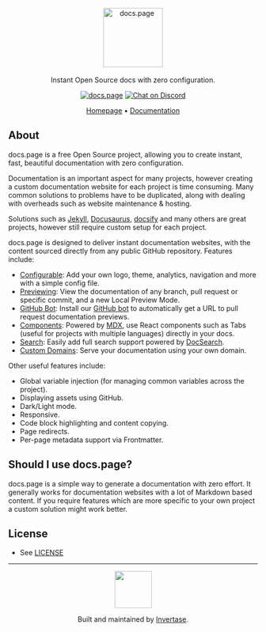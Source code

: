 <p align="center">
  <img src="https://static.invertase.io/assets/docs.page/docs-page-logo.png" alt="docs.page" height="120" /> <br /><br />
  <span>Instant Open Source docs with zero configuration.</span>
</p>

<p align="center">
  <a href="https://docs.page"><img src="https://img.shields.io/badge/powered%20by-docs.page-34C4AC.svg?style=flat-square" alt="docs.page" /></a>
   <a href="https://invertase.link/discord">
   <img src="https://img.shields.io/discord/295953187817521152.svg?style=flat-square&colorA=7289da&label=Chat%20on%20Discord" alt="Chat on Discord">
 </a>
</p>

<p align="center">
  <a href="https://docs.page">Homepage</a> &bull; <a href="https://use.docs.page">Documentation</a>
</p>

## About

docs.page is a free Open Source project, allowing you to create instant, fast, beautiful documentation with zero configuration.

Documentation is an important aspect for many projects, however creating a custom documentation website
for each project is time consuming. Many common solutions to problems have to be duplicated, along with
dealing with overheads such as website maintenance & hosting.

Solutions such as [Jekyll](https://jekyllrb.com/docs/github-pages/), [Docusaurus](https://docusaurus.io/),
[docsify](https://docsify.js.org/#/) and many others are great projects, however still require custom setup for each project.

docs.page is designed to deliver instant documentation websites, with the content sourced directly from any public
GitHub repository. Features include:

- [Configurable](https://use.docs.page/configuration): Add your own logo, theme, analytics, navigation and more with a simple config file.
- [Previewing](https://use.docs.page/previews): View the documentation of any branch, pull request or specific commit, and a new Local Preview Mode.
- [GitHub Bot](https://use.docs.page/github-bot): Install our [GitHub bot](https://github.com/apps/docs-page) to automatically get a URL to pull request documentation previews.
- [Components](https://use.docs.page/components/accordion): Powered by [MDX](https://github.com/mdx-js/mdx), use React components such as Tabs (useful for projects with multiple languages) directly in your docs.
- [Search](https://use.docs.page/search): Easily add full search support powered by [DocSearch](https://docsearch.algolia.com/).
- [Custom Domains](https://use.docs.page/custom-domains): Serve your documentation using your own domain.

Other useful features include:

- Global variable injection (for managing common variables across the project).
- Displaying assets using GitHub.
- Dark/Light mode.
- Responsive.
- Code block highlighting and content copying.
- Page redirects.
- Per-page metadata support via Frontmatter.

## Should I use docs.page?

docs.page is a simple way to generate a documentation with zero effort. It generally works for documentation websites with a lot of Markdown based content. If you require features which are more specific to your own project a custom solution might work better.

## License

- See [LICENSE](/LICENSE)

---

<p align="center">
  <a href="https://invertase.io/?utm_source=readme&utm_medium=footer&utm_campaign=docs.page">
    <img width="75px" src="https://static.invertase.io/assets/invertase/invertase-rounded-avatar.png">
  </a>
  <p align="center">
    Built and maintained by <a href="https://invertase.io/?utm_source=readme&utm_medium=footer&utm_campaign=docs.page">Invertase</a>.
  </p>
</p>

